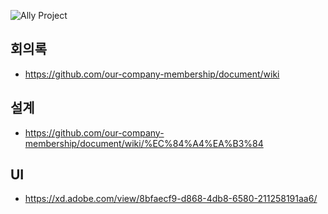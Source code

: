 ![Ally Project](http://allyskitchen.com/wp-content/uploads/2012/08/ALLY-LOGO-FINAL.png)

## 회의록
- https://github.com/our-company-membership/document/wiki

## 설계
- https://github.com/our-company-membership/document/wiki/%EC%84%A4%EA%B3%84

## UI
- https://xd.adobe.com/view/8bfaecf9-d868-4db8-6580-211258191aa6/
